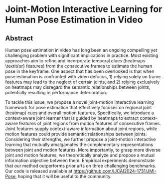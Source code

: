 # Joint-Motion Interactive Learning for Human Pose Estimation in Video

## Abstract
Human pose estimation in video has long been an ongoing compelling yet challenging problem with significant implications in practice. Most existing approaches aim to refine and incorporate temporal clues (heatmaps \textit{or} features) from the consecutive frames to estimate the human pose in the keyframe. One aspect that has been overlooked is that when pose estimation is confronted with video defocus, 1) relying solely on frame features may lead to the neglect of certain joints, and 2) relying exclusively on heatmaps may disregard the semantic relationships between joints, potentially resulting in performance deterioration. 
	
To tackle this issue, we propose a novel joint-motion interactive learning framework for pose estimation that effectively focuses on regional joint (heatmap) cues and overall motion features. Specifically, we introduce a context-aware joint learner that is guided by heatmaps to extract context-aware features of joint regions from motion features of consecutive frames. Joint features supply context-aware information about joint regions, while motion features could provide semantic relationships between joints. Considering their strengths, we further propose a joint-motion interactive learning that mutually amalgamates the complementary representations between joint and motion features. More importantly, to grasp more diverse joint and motion features, we theoretically analyze and propose a mutual information objective between them. Empirical experiments demonstrate that our method outperforms prior arts on three challenging benchmarks. Our code is released available at https://github.com/IJCAI2024-1731/JMI-Pose, hoping that it will be useful to the community.
